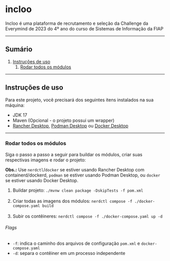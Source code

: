 # incloo

Incloo é uma plataforma de recrutamento e seleção da Challenge da Everymind de 2023 do 4º ano do curso de Sistemas de
Informação da FIAP

---

## Sumário

1. [Instruções de uso](#instruções-de-uso)
    1. [Rodar todos os módulos](#rodar-todos-os-módulos)

---

## Instruções de uso

Para este projeto, você precisará dos seguintes itens instalados na sua máquina:

- JDK 17
- Maven (Opcional - o projeto possui um wrapper)
- [Rancher Desktop](https://rancherdesktop.io/), [Podman Desktop](https://podman-desktop.io/)
  ou [Docker Desktop](https://www.docker.com/products/docker-desktop/)

---

### Rodar todos os módulos

Siga o passo a passo a seguir para buildar os módulos, criar suas respectivas imagens e rodar o projeto:

**Obs.:** Use `nerdctl`/`docker` se estiver usando Rancher Desktop com containerd/dockerd, `podman` se estiver usando
Podman Desktop, ou `docker` se estiver usando Docker Desktop.

1. Buildar projeto: `./mvnw clean package -DskipTests -f pom.xml`  
   <br>
2. Criar todas as imagens dos módulos: `nerdctl compose -f ./docker-compose.yaml build`  
   <br>
3. Subir os contêineres: `nerdctl compose -f ./docker-compose.yaml up -d`

###### Flags

- `-f`: indica o caminho dos arquivos de configuração `pom.xml` e `docker-compose.yaml`
- `-d`: separa o contêiner em um processo independente
